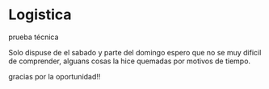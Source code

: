 # Logistica
prueba técnica

Solo dispuse de el sabado y parte del domingo espero que no se muy dificil de comprender, alguans cosas la hice quemadas por motivos de tiempo.

gracias por la oportunidad!!
